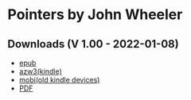 # Pointers by John Wheeler

## Downloads (V 1.00 -  2022-01-08)
- [epub](https://github.com/ahtrahddis/advaita/ebooks/raw/master/Pointers%20by%20John%20Wheeler/Pointers%20-%20John%20Wheeler.epub)
- [azw3(kindle)](https://github.com/ahtrahddis/advaita/ebooks/raw/master/Pointers%20by%20John%20Wheeler/Pointers%20-%20John%20Wheeler.azw3)
- [mobi(old kindle devices)](https://github.com/ahtrahddis/advaita/ebooks/raw/master/Pointers%20by%20John%20Wheeler/Pointers%20-%20John%20Wheeler.mobi)
- [PDF](https://github.com/ahtrahddis/advaita/ebooks/raw/master/Pointers%20by%20John%20Wheeler/Pointers%20-%20John%20Wheeler.pdf)


